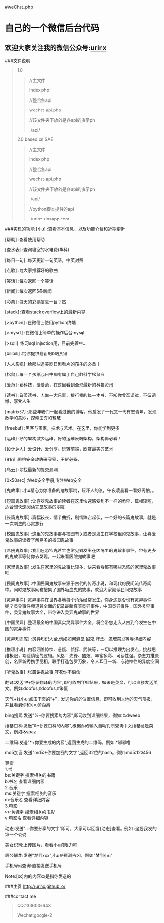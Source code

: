 #weChat_php

自己的一个微信后台代码
===================

欢迎大家关注我的微信公众号:[urinx](http://weixin.sogou.com/gzh?openid=oIWsFt6BhfHwKUIyFvNp6A6JEsGM)
---------------------------

###文件说明
>1.0
>>//主文件
>>
>>index.php
>>
>>//整合各api
>>
>>wechat-api.php
>>
>>//该文件夹下放的是各api的演示ph
>>
>>./api/
>
>2.0 based on SAE
>>//主文件
>>
>>index.php
>>
>>//整合各api
>>
>>wechat-api.php
>>
>>//该文件夹下放的是各api的演示ph
>>
>>./api/
>>
>>//python脚本提供的api
>>
>>./urinx.sinaapp.com

###实现的功能
[小u]
:查看基本信息，以及功能介绍和近期更新

[帮助]
:查看使用帮助

[查水表]
:查询寝室的水电费(华科)

[每日一句]
:每天更新一句英语，中英对照

[点歌]
:为大家推荐好的歌曲

[笑话]
:每次返回一个笑话

[新闻]
:每次返回5条新闻

[彩票]
:每天的彩票信息一目了然

[stack]
:查看stack overflow上的最新内容

[>python]
:在微信上使用python终端

[>mysql]
:在微信上简单的操作后台mysql

[>sqli]
:练习sql injection用，目前完善中...

[bilibili]
:给你提供最新的b站资讯

[人人影视]
:给那些追美剧日剧看片的孩子的必备！

[松鼠]
:每一个孩纸心目中都有属于自己的科学松鼠会

[爱范]
:爱科技，爱爱范，在这里看到全球最新的科技资讯

[读书]
:品茗读书，人生一大乐事，排行榜的每一本书，不知你曾否读过，不留遗憾，享受人生

[matrix67]
:那些年我们一起看过他的博客，他启发了一代又一代有志青年，发现数学的美妙，探索无穷的智慧

[freebuf]
:黑客与画家，技术与艺术。在这里，你能学到更多

[运维]
:好的架构减少运维，好的运维反哺架构。架构狮必看！

[设计达人]
:爱设计，爱分享。玩转前端，欣赏最美的艺术

[91ri]
:网络安全攻防研究室，干货必备，

[乌云]
:寻找最新的提交漏洞

[0x50sec]
:Web安全手册,专注Web安全

[鬼故事]
:小u精心为你准备的鬼故事哟，超吓人的说，午夜凌晨看一看好阔怕。。

[短篇鬼故事]
:让喜欢鬼故事的读者在这里快速感受到不一样的诡异，篇幅较短，适合想快速阅读完鬼故事的朋友

[长篇鬼故事]
:篇幅较长，情节曲折，剧情跌宕起伏，一个好的长篇鬼故事，就是一次刺激的心灵旅行

[校园鬼故事]
:这里的鬼故事都与校园有关或者是发生在学校里的鬼故事，让喜爱鬼故事的读者了解更多的校园鬼故事

[医院鬼故事]
:我们在恐怖鬼片里也常见到发生在医院里的鬼故事事件，但有更多的鬼故事等待你去发现，一起来看医院鬼故事吧

[家里鬼故事]
:发生在家里的鬼故事比较多，快来看看都有哪些恐怖的家里鬼故事吧

[民间鬼故事]
:中国民间鬼故事来源于古代的传奇小说，和现代的民间流传奇闻中。同时鬼故事网也搜集了国外吸血鬼的故事，欢迎大家阅读民间鬼故事

[灵异事件]
:灵异事件在世界各地每个角落经常发生，你身边是否也有灵异事件呢？灵异事件频道最全面的记录最新真实灵异事件，中国灵异事件，国外灵异事件，灵异鬼故事大全，带你进入灵异鬼故事的世界

[中国灵异]
:整理最全的中国真实灵异事件大全，将会带您走入从古到今发生在中国的灵异事件

[灵异知识库]
:灵异知识大全,例如如何避鬼,招鬼,阵法、鬼魂禁忌等等详细内容

[推理小说]
:内容涵盖惊悚、悬疑、侦探、武侠等，一切以推理为出发点，挑战思维极限，考验缜密的逻辑。风格：先锋、酷炫、丰富多彩、可读性强。杂志力推原创，名家新秀携手亮相，联手打造包罗万象，令人耳目一新、心驰神往的异度空间

[听鬼故事]
:张震讲鬼故事,吓死你不偿命

翻译:发送"#+你要翻译的内容",即可收到详细结果，如果是英文，可以直接发送英文。例如:doofus,#doofus,#笨蛋

天气+找小u:点击下面的“+”，发送你的的位置信息，即可收到本地的天气预报，并且看到你和小u的距离

bing搜索:发送"%+你要搜索的内容",即可收到详细结果，例如:%dweeb

维基百科:发送"&+你要百科的内容",根据你的输入自动判断查询中文维基或是英文，例如:&spaz

二维码:发送"*+你要生成的内容",返回生成的二维码。例如:*嘟嘟噜

md5加密:发送"md5:+你要加密的文字",返回32位的hash。例如:md5:123456

豆瓣<br/>
1.书<br/>
  bs:关键字 搜索相关的书籍<br/>
  b:书名 查看详细内容<br/>
2.音乐<br/>
  ms:关键字 搜索相关的音乐<br/>
  m:音乐名 查看详细内容<br/>
3.电影<br/>
  vs:关键字 搜索相关的电影<br/>
  v:电影名 查看详细内容<br/>

动态:发送":+你要分享的文字"即可，大家可以回复[动态]查看。例如 :这是我发的第一个说说

美女识别:上传图片，看看小u的眼力吧

周公解梦:发送"梦到xxx",小u来预测吉凶，例如"梦到小u"

手机号码查询:直接发送手机号

Note:[xx]内的内容xx是指你发送的

###主页
http://urinx.github.io/

###contact me
>QQ:1336006643
>
>Wechat:google-2
